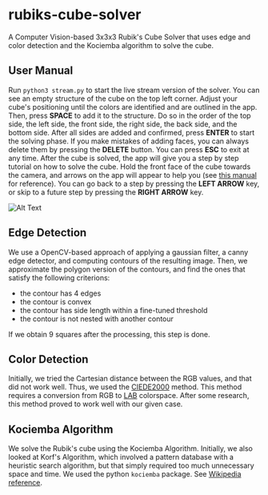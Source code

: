 # rubiks-cube-solver

A Computer Vision-based 3x3x3 Rubik's Cube Solver that uses edge and color detection and the Kociemba algorithm to solve the cube.

## User Manual

Run `python3 stream.py` to start the live stream version of the solver. You can see an empty structure of the cube on the top left corner.
Adjust your cube's positioning until the colors are identified and are outlined in the app. Then, press **SPACE** to add it to the structure. Do so in the order of the top side, the left side, the front side, the right side, the back side, and the bottom side. After all sides are added and confirmed, press **ENTER** to start the solving phase. If you make mistakes of adding faces, you can always delete them by pressing the **DELETE** button. You can press **ESC** to exit at any time. After the cube is solved, the app will give you a step by step tutorial on how to solve the cube. Hold the front face of the cube towards the camera, and arrows on the app will appear to help you (see [this manual](https://ruwix.com/the-rubiks-cube/notation/) for reference). You can go back to a step by pressing the **LEFT ARROW** key, or skip to a future step by pressing the **RIGHT ARROW** key.

![Alt Text](scan_demo.gif)

## Edge Detection

We use a OpenCV-based approach of applying a gaussian filter, a canny edge detector, and computing contours of the resulting image. Then, we approximate the polygon version of the contours, and find the ones that satisfy the following criterions:

- the contour has 4 edges
- the contour is convex
- the contour has side length within a fine-tuned threshold
- the contour is not nested with another contour

If we obtain 9 squares after the processing, this step is done.

## Color Detection

Initially, we tried the Cartesian distance between the RGB values, and that did not work well. Thus, we used the [CIEDE2000](https://en.wikipedia.org/wiki/Color_difference#CIEDE2000) method. This method requires a conversion from RGB to [LAB](https://en.wikipedia.org/wiki/CIELAB_color_space#CIELAB) colorspace. After some research, this method proved to work well with our given case.

## Kociemba Algorithm

We solve the Rubik's cube using the Kociemba Algorithm. Initially, we also looked at Korf's Algorithm, which involved a pattern database with a heuristic search algorithm, but that simply required too much unnecessary space and time. We used the python `kociemba` package. See [Wikipedia reference](https://en.wikipedia.org/wiki/Optimal_solutions_for_Rubik%27s_Cube#Kociemba's_algorithm).
